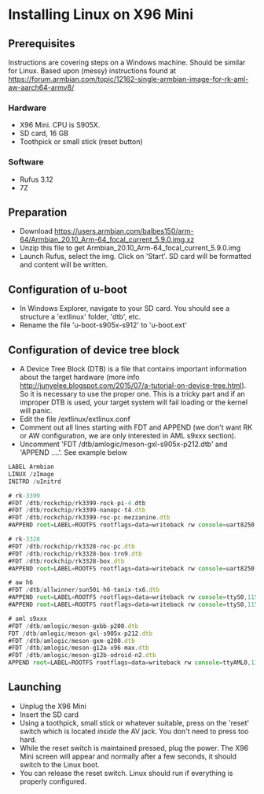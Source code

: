 # Installing Linux on X96 Mini

## Prerequisites
Instructions are covering steps on a Windows machine. Should be similar for Linux.
Based upon (messy) instructions found at https://forum.armbian.com/topic/12162-single-armbian-image-for-rk-aml-aw-aarch64-armv8/

### Hardware
* X96 Mini. CPU is S905X.
* SD card, 16 GB
* Toothpick or small stick (reset button)

### Software
* Rufus 3.12
* 7Z

## Preparation
* Download https://users.armbian.com/balbes150/arm-64/Armbian_20.10_Arm-64_focal_current_5.9.0.img.xz
* Unzip this file to get Armbian_20.10_Arm-64_focal_current_5.9.0.img
* Launch Rufus, select the img. Click on 'Start'. SD card will be formatted and content will be written.

## Configuration of u-boot
* In Windows Explorer, navigate to your SD card. You should see a structure a 'extlinux' folder, 'dtb', etc. 
* Rename the file 'u-boot-s905x-s912' to 'u-boot.ext'
  
## Configuration of device tree block
* A Device Tree Block (DTB) is a file that contains important information about the target hardware (more info http://junyelee.blogspot.com/2015/07/a-tutorial-on-device-tree.html). So it is necessary to use the proper one. This is a tricky part and if an improper DTB is used, your target system will fail loading or the kernel will panic.
* Edit the file /extlinux/extlinux.conf
* Comment out all lines starting with FDT and APPEND (we don't want RK or AW configuration, we are only interested in AML s9xxx section). 
* Uncomment 'FDT /dtb/amlogic/meson-gxl-s905x-p212.dtb' and 'APPEND ....'. See example below

```javascript
LABEL Armbian
LINUX /zImage
INITRD /uInitrd

# rk-3399
#FDT /dtb/rockchip/rk3399-rock-pi-4.dtb
#FDT /dtb/rockchip/rk3399-nanopc-t4.dtb
#FDT /dtb/rockchip/rk3399-roc-pc-mezzanine.dtb
#APPEND root=LABEL=ROOTFS rootflags=data=writeback rw console=uart8250,mmio32,0xff1a0000 console=tty0 no_console_suspend consoleblank=0 fsck.fix=yes fsck.repair=yes net.ifnames=0

# rk-3328
#FDT /dtb/rockchip/rk3328-roc-pc.dtb
#FDT /dtb/rockchip/rk3328-box-trn9.dtb
#FDT /dtb/rockchip/rk3328-box.dtb
#APPEND root=LABEL=ROOTFS rootflags=data=writeback rw console=uart8250,mmio32,0xff130000 console=tty0 no_console_suspend consoleblank=0 fsck.fix=yes fsck.repair=yes net.ifnames=0

# aw h6
#FDT /dtb/allwinner/sun50i-h6-tanix-tx6.dtb
#APPEND root=LABEL=ROOTFS rootflags=data=writeback rw console=ttyS0,115200 console=tty0 no_console_suspend consoleblank=0 fsck.fix=yes fsck.repair=yes net.ifnames=0 video=HDMI-A-1:e
#APPEND root=LABEL=ROOTFS rootflags=data=writeback rw console=ttyS0,115200 console=tty0 no_console_suspend consoleblank=0 fsck.fix=yes fsck.repair=yes net.ifnames=0 mem=2048M video=HDMI-A-1:e

# aml s9xxx
#FDT /dtb/amlogic/meson-gxbb-p200.dtb
FDT /dtb/amlogic/meson-gxl-s905x-p212.dtb
#FDT /dtb/amlogic/meson-gxm-q200.dtb
#FDT /dtb/amlogic/meson-g12a-x96-max.dtb
#FDT /dtb/amlogic/meson-g12b-odroid-n2.dtb
APPEND root=LABEL=ROOTFS rootflags=data=writeback rw console=ttyAML0,115200n8 console=tty0 no_console_suspend consoleblank=0 fsck.fix=yes fsck.repair=yes net.ifnames=0
```
## Launching
* Unplug the X96 Mini
* Insert the SD card
* Using a toothpick, small stick or whatever suitable, press on the 'reset' switch which is located *inside* the AV jack. You don't need to press too hard.
* While the reset switch is maintained pressed, plug the power. The X96 Mini screen will appear and normally after a few seconds, it should switch to the Linux boot. 
* You can release the reset switch. Linux should run if everything is properly configured.
